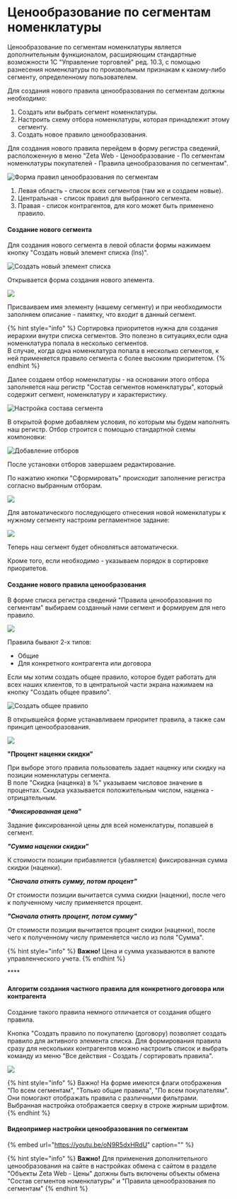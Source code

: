 # Ценообразование по сегментам номенклатуры

Ценообразование по сегментам номенклатуры является дополнительным функционалом, расширяющим стандартные возможности 1С "Управление торговлей" ред. 10.3, с помощью разнесения номенклатуры по произвольным признакам к какому-либо сегменту, определенному пользователем.

Для создания нового правила ценообразования по сегментам должны необходимо:

1. Создать или выбрать сегмент номенклатуры.
2. Настроить схему отбора номенклатуры, которая принадлежит этому сегменту.
3. Создать новое правило ценообразования.

Для создания нового правила перейдем в форму регистра сведений, расположенную в меню "Zeta Web - Ценообразование - По сегментам номенклатуры покупателей - Правила ценообразования по сегментам".

![&#x424;&#x43E;&#x440;&#x43C;&#x430; &#x43F;&#x440;&#x430;&#x432;&#x438;&#x43B; &#x446;&#x435;&#x43D;&#x43E;&#x43E;&#x431;&#x440;&#x430;&#x437;&#x43E;&#x432;&#x430;&#x43D;&#x438;&#x44F; &#x43F;&#x43E; &#x441;&#x435;&#x433;&#x43C;&#x435;&#x43D;&#x442;&#x430;&#x43C;](../../.gitbook/assets/image%20%28133%29.png)

1. Левая область - список всех сегментов \(там же и создаем новые\).
2. Центральная - список правил для выбранного сегмента.
3. Правая - список контрагентов, для кого может быть применено правило.

#### **Создание нового сегмента**

Для создания нового сегмента в левой области формы нажимаем кнопку "Создать новый элемент списка \(lns\)".

![&#x421;&#x43E;&#x437;&#x434;&#x430;&#x442;&#x44C; &#x43D;&#x43E;&#x432;&#x44B;&#x439; &#x44D;&#x43B;&#x435;&#x43C;&#x435;&#x43D;&#x442; &#x441;&#x43F;&#x438;&#x441;&#x43A;&#x430;](../../.gitbook/assets/image%20%28407%29.png)

Открывается форма создания нового элемента.

![](../../.gitbook/assets/image%20%28148%29.png)

Присваиваем имя элементу \(нашему сегменту\) и при необходимости заполняем описание - памятку, что входит в данный сегмент.

{% hint style="info" %}
Сортировка приоритетов нужна для создания иерархии внутри списка сегментов. Это полезно в ситуациях,если одна номенклатура попала в несколько сегментов.  
В случае, когда одна номенклатура попала в несколько сегментов, к ней применяется правило сегмента с более высоким приоритетом.
{% endhint %}

Далее создаем отбор номенклатуры - на основании этого отбора заполняется наш регистр "Состав сегментов номенклатуры", который содержит сегмент, номенклатуру и характеристику.

![&#x41D;&#x430;&#x441;&#x442;&#x440;&#x43E;&#x439;&#x43A;&#x430; &#x441;&#x43E;&#x441;&#x442;&#x430;&#x432;&#x430; &#x441;&#x435;&#x433;&#x43C;&#x435;&#x43D;&#x442;&#x430;](../../.gitbook/assets/image%20%2855%29.png)

В открытой форме добавляем условия, по которым мы будем наполнять наш регистр. Отбор строится с помощью стандартной схемы компоновки:

![&#x414;&#x43E;&#x431;&#x430;&#x432;&#x43B;&#x435;&#x43D;&#x438;&#x435; &#x43E;&#x442;&#x431;&#x43E;&#x440;&#x43E;&#x432;](../../.gitbook/assets/image%20%28247%29.png)

После установки отборов завершаем редактирование.

По нажатию кнопки "Сформировать" происходит заполнение регистра согласно выбранным отборам.

![](../../.gitbook/assets/image%20%28105%29.png)

Для автоматического последующего отнесения новой номенклатуры к нужному сегменту настроим регламентное задание:

![](../../.gitbook/assets/image%20%28281%29.png)

Теперь наш сегмент будет обновляться автоматически.

Кроме того, если необходимо - указываем порядок в сортировке приоритетов.

#### Создание нового правила ценообразования

В форме списка регистра сведений "Правила ценообразования по сегментам" выбираем созданный нами сегмент и формируем для него правило.

![](../../.gitbook/assets/image%20%28249%29.png)

Правила бывают 2-х типов:

* Общие
* Для конкретного контрагента или договора

Если мы хотим создать общее правило, которое будет работать для всех наших клиентов, то в центральной части экрана нажимаем на кнопку "Создать общее правило".

![&#x421;&#x43E;&#x437;&#x434;&#x430;&#x442;&#x44C; &#x43E;&#x431;&#x449;&#x435;&#x435; &#x43F;&#x440;&#x430;&#x432;&#x438;&#x43B;&#x43E;](../../.gitbook/assets/image%20%2848%29.png)

В открывшейся форме устанавливаем приоритет правила, а также сам принцип ценообразования.

![](../../.gitbook/assets/image%20%28261%29.png)

**"Процент наценки скидки"**

При выборе этого правила пользователь задает наценку или скидку на позиции номенклатуры сегмента.  
В поле "Скидка \(наценка\) в %" указываем числовое значение в процентах. Скидка указывается положительным числом, наценка - отрицательным.

_**"Фиксированная цена"**_

Задание фиксированной цены для всей номенклатуры, попавшей в сегмент.

_**"Сумма наценки скидки"**_

К стоимости позиции прибавляется \(убавляется\) фиксированная сумма скидки \(наценки\).

_**"Сначала отнять сумму, потом процент"**_

От стоимости позиции вычитается сумма скидки \(наценки\), после чего к полученному числу применяется процент.

_**"Сначала отнять процент, потом сумму"**_

От стоимости позиции вычитается процент скидки \(наценки\), после чего к полученному числу применяется число из поля "Сумма".

{% hint style="info" %}
**Важно!** Цена и сумма указываются в валюте управленческого учета.
{% endhint %}

\*\*\*\*

#### **Алгоритм создания частного правила для конкретного договора или контрагента**

Создание такого правила немного отличается от создания общего правила.

Кнопка "Создать правило по покупателю \(договору\) позволяет создать правило для активного элемента списка. Для формирования правила сразу для нескольких контрагентов можно настроить список и выбрать команду из меню "Все действия - Создать / сортировать правила".

![](../../.gitbook/assets/image%20%28316%29.png)

{% hint style="info" %}
Важно! На форме имеются флаги отображения "По всем сегментам", "Только общие правила", "По всем покупателям". Они помогают отображать правила с различными фильтрами. Выбранная настройка отображается сверху в строке жирным шрифтом.
{% endhint %}

#### Видеопример настройки ценообразования по сегментам

{% embed url="https://youtu.be/oN9R5dxHRdU" caption="" %}

{% hint style="info" %}
**Важно!** Для применения дополнительного ценообразования на сайте в настройках обмена с сайтом в разделе "Объекты Zeta Web - Цены" должны быть включены объекты обмена "Состав сегментов номенклатуры" и "Правила ценообразования по сегментам"
{% endhint %}

